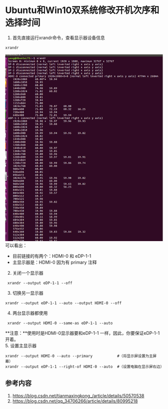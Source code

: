 # Ubuntu和Win10双系统修改开机次序和选择时间     
1. 首先直接运行xrandr命令，查看显示器设备信息  
```shell
xrandr
```
![011_1](./img/011_1.png)  
可以看出：  
- 目前链接的有两个：HDMI-0   和  eDP-1-1  
- 主显示器是：HDMI-0  因为有 primary 注释  

2. 关闭一个显示器  
```shell
 xrandr --output eDP-1-1 --off 
```
3. 切换另一显示器  
```shell
xrandr --output eDP-1-1 --auto --output HDMI-0 --off
```
4. 两台显示器都使用  
```shell
 xrandr --output HDMI-0 --same-as eDP-1-1 --auto
```
**注意：**使用时是HDMI-0显示器要和eDP-1-1 一样，因此，你要保证eDP-1-1 开着。  
5. 设置主显示器  
```shell
xrandr --output HDMI-0 --auto --primary           #（将显示屏设置为主屏幕）
xrandr --output eDP-1-1 --right-of HDMI-0 --auto  #（设置电脑在显示屏右边）
```
## 参考内容  
1. https://blog.csdn.net/tianmaxingkong_/article/details/50570538  
2. https://blog.csdn.net/qq_34706266/article/details/80995218  